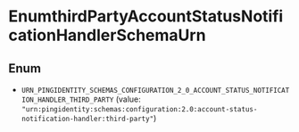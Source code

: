 

# EnumthirdPartyAccountStatusNotificationHandlerSchemaUrn

## Enum


* `URN_PINGIDENTITY_SCHEMAS_CONFIGURATION_2_0_ACCOUNT_STATUS_NOTIFICATION_HANDLER_THIRD_PARTY` (value: `"urn:pingidentity:schemas:configuration:2.0:account-status-notification-handler:third-party"`)



